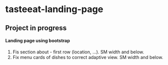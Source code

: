 # tasteeat-landing-page

## Project in progress

#### Landing page using bootstrap
1) Fis section about - first row (location, ...). SM width and below.
3) Fix menu cards of dishes to correct adaptive view. SM width and below.